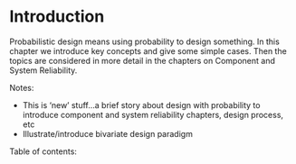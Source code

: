 # Introduction

Probabilistic design means using probability to design something. In this chapter we introduce key concepts and give some simple cases. Then the topics are considered in more detail in the chapters on Component and System Reliability. 

Notes:
- This is ‘new’ stuff…a brief story about design with probability to introduce component and system reliability chapters, design process, etc 
- Illustrate/introduce bivariate design paradigm 

Table of contents:

```{tableofcontents}
```